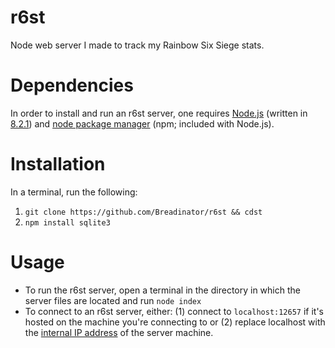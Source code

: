 # r6st
Node web server I made to track my Rainbow Six Siege stats.

# Dependencies
In order to install and run an r6st server, one requires [Node.js](https://nodejs.org/) (written in [8.2.1](https://nodejs.org/dist/v8.2.1/)) and [node package manager](https://www.npmjs.com/) (npm; included with Node.js).

# Installation
In a terminal, run the following:

1. `git clone https://github.com/Breadinator/r6st && cdst`
2. `npm install sqlite3`

# Usage
* To run the r6st server, open a terminal in the directory in which the server files are located and run `node index`
* To connect to an r6st server, either: (1) connect to `localhost:12657` if it's hosted on the machine you're connecting to or (2) replace localhost with the [internal IP address](https://lifehacker.com/how-to-find-your-local-and-external-ip-address-5833108) of the server machine.
